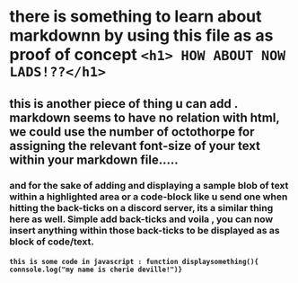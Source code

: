 # there is something to learn about markdownn by using this file as as proof of concept `<h1> HOW ABOUT NOW LADS!??</h1>`
## this is another piece of thing u can add . markdown seems to have no relation with html, we could use the number of octothorpe for assigning the relevant font-size of your text within your markdown file..... 
### and for the sake of adding and displaying a sample blob of text within a highlighted area or a code-block like u send one when hitting the back-ticks on a discord server, its a similar thing here as well. Simple add back-ticks and voila , you can now insert anything within those back-ticks to be displayed as as block of code/text.
#### `this is some code in javascript : function displaysomething(){ connsole.log("my name is cherie deville!")}`
